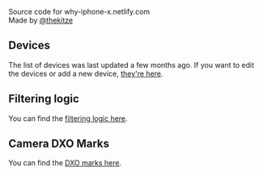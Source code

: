 Source code for why-iphone-x.netlify.com  
Made by [@thekitze](https://twitter.com/thekitze)

## Devices
The list of devices was last updated a few months ago.
If you want to edit the devices or add a new device, [they're here](https://github.com/kitze/phone-browser/tree/master/src/devices).

## Filtering logic

You can find the [filtering logic here](https://github.com/kitze/phone-browser/blob/master/src/filters.js). 

## Camera DXO Marks

You can find the [DXO marks here](https://github.com/kitze/phone-browser/blob/master/src/dxo-marks.js).
